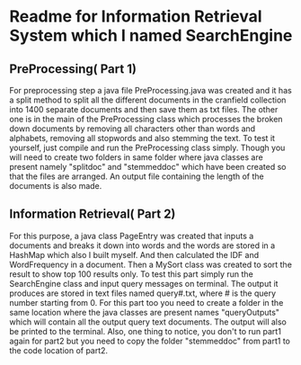 # Readme for Information Retrieval System which I named SearchEngine

## PreProcessing( Part 1)

For preprocessing step a java file PreProcessing.java was created and it has a split method to split all the different documents in the cranfield collection into 1400 separate documents and then save them as txt files. The other one is in the main of the PreProcessing class which processes the broken down documents by removing all characters other than words and alphabets, removing all stopwords and also stemming the text. To test it yourself, just compile and run the PreProcessing class simply. Though you will need to create two folders in same folder where java classes are present namely "splitdoc" and "stemmeddoc" which have been created so that the files are arranged. An output file containing the length of the documents is also made.

## Information Retrieval( Part 2)

For this purpose, a java class PageEntry was created that inputs a documents and breaks it down into words and the words are stored in a HashMap which also I built myself. And then calculated the IDF and WordFrequency in a document. Then a MySort class was created to sort the result to show top 100 results only. To test this part simply run the SearchEngine class and input query messages on terminal. The output it produces are stored in text files named query#.txt, where # is the query number starting from 0. For this part too you need to create a folder in the same location where the java classes are present names "queryOutputs" which will contain all the output query text documents. The output will also be printed to the terminal. Also, one thing to notice, you don't to run part1 again for part2 but you need to copy the folder "stemmeddoc" from part1 to the code location of part2.